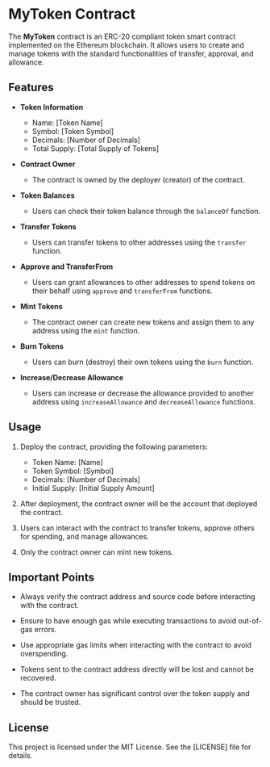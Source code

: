 # MyToken Contract

The **MyToken** contract is an ERC-20 compliant token smart contract implemented on the Ethereum blockchain. It allows users to create and manage tokens with the standard functionalities of transfer, approval, and allowance.

## Features

- **Token Information**
    - Name: [Token Name]
    - Symbol: [Token Symbol]
    - Decimals: [Number of Decimals]
    - Total Supply: [Total Supply of Tokens]

- **Contract Owner**
    - The contract is owned by the deployer (creator) of the contract.

- **Token Balances**
    - Users can check their token balance through the `balanceOf` function.

- **Transfer Tokens**
    - Users can transfer tokens to other addresses using the `transfer` function.

- **Approve and TransferFrom**
    - Users can grant allowances to other addresses to spend tokens on their behalf using `approve` and `transferFrom` functions.

- **Mint Tokens**
    - The contract owner can create new tokens and assign them to any address using the `mint` function.

- **Burn Tokens**
    - Users can burn (destroy) their own tokens using the `burn` function.

- **Increase/Decrease Allowance**
    - Users can increase or decrease the allowance provided to another address using `increaseAllowance` and `decreaseAllowance` functions.

## Usage

1. Deploy the contract, providing the following parameters:
   - Token Name: [Name]
   - Token Symbol: [Symbol]
   - Decimals: [Number of Decimals]
   - Initial Supply: [Initial Supply Amount]

2. After deployment, the contract owner will be the account that deployed the contract.

3. Users can interact with the contract to transfer tokens, approve others for spending, and manage allowances.

4. Only the contract owner can mint new tokens.

## Important Points

- Always verify the contract address and source code before interacting with the contract.

- Ensure to have enough gas while executing transactions to avoid out-of-gas errors.

- Use appropriate gas limits when interacting with the contract to avoid overspending.

- Tokens sent to the contract address directly will be lost and cannot be recovered.

- The contract owner has significant control over the token supply and should be trusted.

## License

This project is licensed under the MIT License. See the [LICENSE] file for details.
